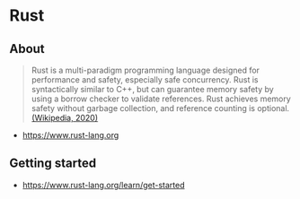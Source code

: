 # Rust

## About
> Rust is a multi-paradigm programming language designed for performance and safety, especially safe concurrency. Rust is syntactically similar to C++, but can guarantee memory safety by using a borrow checker to validate references. Rust achieves memory safety without garbage collection, and reference counting is optional.
> [(Wikipedia, 2020)](https://en.wikipedia.org/wiki/Rust_(programming_language))
- https://www.rust-lang.org

## Getting started
- https://www.rust-lang.org/learn/get-started